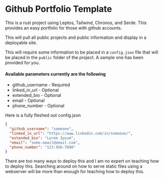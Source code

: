 # Github Portfolio Template

This is a rust project using Leptos, Tailwind, Chronos, and Serde. This provides an easy portfolio for those with github accounts.

This will pull all public projects and public information and display in a deployable site.

This will require some information to be placed in a `config.json` file that will be placed in the `public` folder of the project. A sample one has been provided for you.

#### Available parameters currently are the following

- github_username - Required
- linked_in_url - Optional
- extended_bio - Optional
- email - Optional
- phone_number - Optional

Here is a fully fleshed out config.json

```json
{
  "github_username": "someone",
  "linked_in_url": "https://www.linkedin.com/in/someone/",
  "extended_bio": "Lorem Ipsum",
  "email": "some.email@email.com",
  "phone_number": "123-456-7890"
}
```

There are too many ways to deploy this and I am no expert on teaching how to deploy this. Searching around on how to serve static files using a webserver will be more than enough for teaching how to deploy this.
